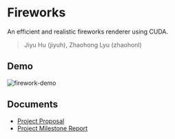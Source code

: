 # Fireworks

An efficient and realistic fireworks renderer using CUDA.

> Jiyu Hu (jiyuh), Zhaohong Lyu (zhaohonl)

## Demo

![firework-demo](./firework-demo.gif)

## Documents

- [Project Proposal](https://github.com/v1siuol/fireworks/blob/main/project_proposal.pdf)
- [Project Milestone Report](https://github.com/v1siuol/fireworks/blob/main/project_milestone_report.pdf)
